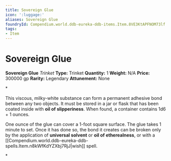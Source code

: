 ```yaml
---
title: Sovereign Glue
icon: ':luggage:'
aliases: Sovereign Glue
foundryId: Compendium.world.ddb-eureka-ddb-items.Item.8VE3KtAPFNOM73lf
tags:
- Item
---
```


# Sovereign Glue

**Sovereign Glue**
_Trinket_
**Type:** Trinket
**Quantity:** 1
**Weight:** N/A
**Price:** 300000 gp
**Rarity:** Legendary
**Attunement:** None

*<p>This viscous, milky-white substance can form a permanent adhesive bond between any two objects. It must be stored in a jar or flask that has been coated inside with **oil of slipperiness**. When found, a container contains 1d6 + 1 ounces.

One ounce of the glue can cover a 1-foot square surface. The glue takes 1 minute to set. Once it has done so, the bond it creates can be broken only by the application of **universal solvent** or **oil of etherealness**, or with a [[Compendium.world.ddb-eureka-ddb-spells.Item.n8kWfKdYZXbj7RjJ|wish]] spell.</p>*